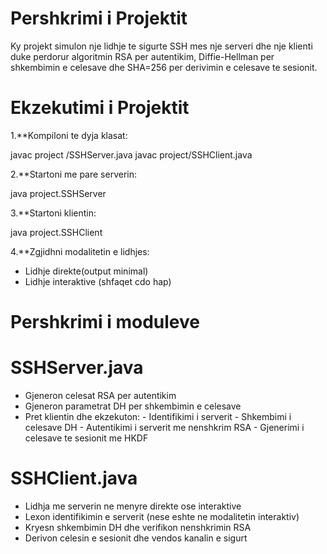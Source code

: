 # Pershkrimi i Projektit

Ky projekt simulon nje lidhje te sigurte SSH mes nje serveri dhe nje klienti duke perdorur algoritmin RSA per autentikim, Diffie-Hellman per shkembimin e celesave dhe SHA=256 per derivimin e celesave te sesionit.

# Ekzekutimi i Projektit

1.**Kompiloni te dyja klasat:

javac project /SSHServer.java
javac project/SSHClient.java

2.**Startoni me pare serverin:

java project.SSHServer

3.**Startoni klientin:

java project.SSHClient

4.**Zgjidhni modalitetin e lidhjes:

- Lidhje direkte(output minimal)
- Lidhje interaktive (shfaqet cdo hap)


# Pershkrimi i moduleve 

# SSHServer.java
- Gjeneron celesat RSA per autentikim
- Gjeneron parametrat DH per shkembimin e celesave
- Pret klientin dhe ekzekuton:
      - Identifikimi i serverit
      - Shkembimi i celesave DH
      - Autentikimi i serverit me nenshkrim RSA
      - Gjenerimi i celesave te sesionit me HKDF

# SSHClient.java
- Lidhja me serverin ne menyre direkte ose interaktive
- Lexon identifikimin e serverit (nese eshte ne modalitetin interaktiv)
- Kryesn shkembimin DH dhe verifikon nenshkrimin RSA
- Derivon celesin e sesionit dhe vendos kanalin e sigurt


